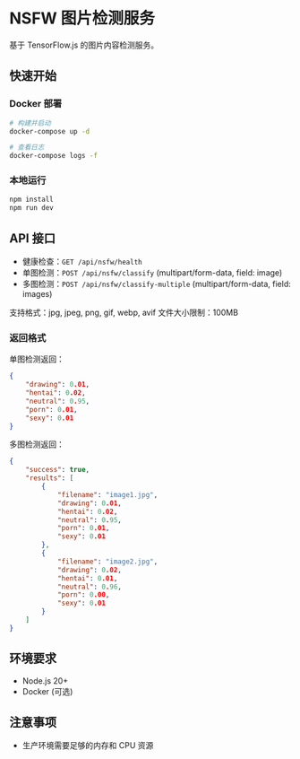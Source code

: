 # NSFW 图片检测服务

基于 TensorFlow.js 的图片内容检测服务。

## 快速开始

### Docker 部署
```bash
# 构建并启动
docker-compose up -d

# 查看日志
docker-compose logs -f
```

### 本地运行
```bash
npm install
npm run dev
```

## API 接口

- 健康检查：`GET /api/nsfw/health`
- 单图检测：`POST /api/nsfw/classify` (multipart/form-data, field: image)
- 多图检测：`POST /api/nsfw/classify-multiple` (multipart/form-data, field: images)

支持格式：jpg, jpeg, png, gif, webp, avif
文件大小限制：100MB

### 返回格式

单图检测返回：
```json
{
    "drawing": 0.01,
    "hentai": 0.02,
    "neutral": 0.95,
    "porn": 0.01,
    "sexy": 0.01
}
```

多图检测返回：
```json
{
    "success": true,
    "results": [
        {
            "filename": "image1.jpg",
            "drawing": 0.01,
            "hentai": 0.02,
            "neutral": 0.95,
            "porn": 0.01,
            "sexy": 0.01
        },
        {
            "filename": "image2.jpg",
            "drawing": 0.02,
            "hentai": 0.01,
            "neutral": 0.96,
            "porn": 0.00,
            "sexy": 0.01
        }
    ]
}
```

## 环境要求

- Node.js 20+
- Docker (可选)

## 注意事项

- 生产环境需要足够的内存和 CPU 资源 